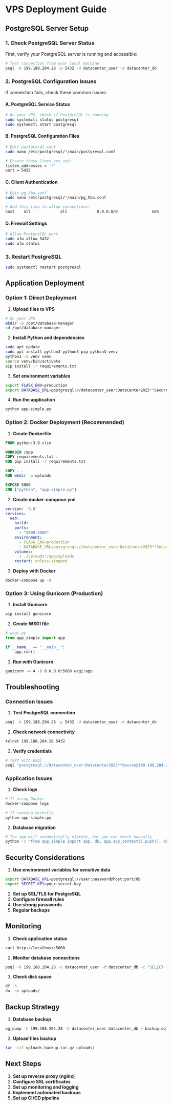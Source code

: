 # VPS Deployment Guide

## PostgreSQL Server Setup

### 1. Check PostgreSQL Server Status

First, verify your PostgreSQL server is running and accessible:

```bash
# Test connection from your local machine
psql -h 199.188.204.28 -p 5432 -U datacenter_user -d datacenter_db
```

### 2. PostgreSQL Configuration Issues

If connection fails, check these common issues:

#### A. PostgreSQL Service Status
```bash
# On your VPS, check if PostgreSQL is running
sudo systemctl status postgresql
sudo systemctl start postgresql
```

#### B. PostgreSQL Configuration Files
```bash
# Edit postgresql.conf
sudo nano /etc/postgresql/*/main/postgresql.conf

# Ensure these lines are set:
listen_addresses = '*'
port = 5432
```

#### C. Client Authentication
```bash
# Edit pg_hba.conf
sudo nano /etc/postgresql/*/main/pg_hba.conf

# Add this line to allow connections:
host    all             all             0.0.0.0/0               md5
```

#### D. Firewall Settings
```bash
# Allow PostgreSQL port
sudo ufw allow 5432
sudo ufw status
```

### 3. Restart PostgreSQL
```bash
sudo systemctl restart postgresql
```

## Application Deployment

### Option 1: Direct Deployment

1. **Upload files to VPS**
```bash
# On your VPS
mkdir -p /opt/database-manager
cd /opt/database-manager
```

2. **Install Python and dependencies**
```bash
sudo apt update
sudo apt install python3 python3-pip python3-venv
python3 -m venv venv
source venv/bin/activate
pip install -r requirements.txt
```

3. **Set environment variables**
```bash
export FLASK_ENV=production
export DATABASE_URL=postgresql://datacenter_user:DataCenter2025**Secure@199.188.204.28:5432/datacenter_db
```

4. **Run the application**
```bash
python app-simple.py
```

### Option 2: Docker Deployment (Recommended)

1. **Create Dockerfile**
```dockerfile
FROM python:3.9-slim

WORKDIR /app
COPY requirements.txt .
RUN pip install -r requirements.txt

COPY . .
RUN mkdir -p uploads

EXPOSE 5000
CMD ["python", "app-simple.py"]
```

2. **Create docker-compose.yml**
```yaml
version: '3.8'
services:
  web:
    build: .
    ports:
      - "5000:5000"
    environment:
      - FLASK_ENV=production
      - DATABASE_URL=postgresql://datacenter_user:DataCenter2025**Secure@199.188.204.28:5432/datacenter_db
    volumes:
      - ./uploads:/app/uploads
    restart: unless-stopped
```

3. **Deploy with Docker**
```bash
docker-compose up -d
```

### Option 3: Using Gunicorn (Production)

1. **Install Gunicorn**
```bash
pip install gunicorn
```

2. **Create WSGI file**
```python
# wsgi.py
from app_simple import app

if __name__ == "__main__":
    app.run()
```

3. **Run with Gunicorn**
```bash
gunicorn -w 4 -b 0.0.0.0:5000 wsgi:app
```

## Troubleshooting

### Connection Issues

1. **Test PostgreSQL connection**
```bash
psql -h 199.188.204.28 -p 5432 -U datacenter_user -d datacenter_db
```

2. **Check network connectivity**
```bash
telnet 199.188.204.28 5432
```

3. **Verify credentials**
```bash
# Test with psql
psql "postgresql://datacenter_user:DataCenter2025**Secure@199.188.204.28:5432/datacenter_db"
```

### Application Issues

1. **Check logs**
```bash
# If using Docker
docker-compose logs

# If running directly
python app-simple.py
```

2. **Database migration**
```bash
# The app will automatically migrate, but you can check manually
python -c "from app_simple import app, db; app.app_context().push(); db.create_all()"
```

## Security Considerations

1. **Use environment variables for sensitive data**
```bash
export DATABASE_URL=postgresql://user:password@host:port/db
export SECRET_KEY=your-secret-key
```

2. **Set up SSL/TLS for PostgreSQL**
3. **Configure firewall rules**
4. **Use strong passwords**
5. **Regular backups**

## Monitoring

1. **Check application status**
```bash
curl http://localhost:5000
```

2. **Monitor database connections**
```bash
psql -h 199.188.204.28 -U datacenter_user -d datacenter_db -c "SELECT * FROM pg_stat_activity;"
```

3. **Check disk space**
```bash
df -h
du -sh uploads/
```

## Backup Strategy

1. **Database backup**
```bash
pg_dump -h 199.188.204.28 -U datacenter_user datacenter_db > backup.sql
```

2. **Upload files backup**
```bash
tar -czf uploads_backup.tar.gz uploads/
```

## Next Steps

1. **Set up reverse proxy (nginx)**
2. **Configure SSL certificates**
3. **Set up monitoring and logging**
4. **Implement automated backups**
5. **Set up CI/CD pipeline** 